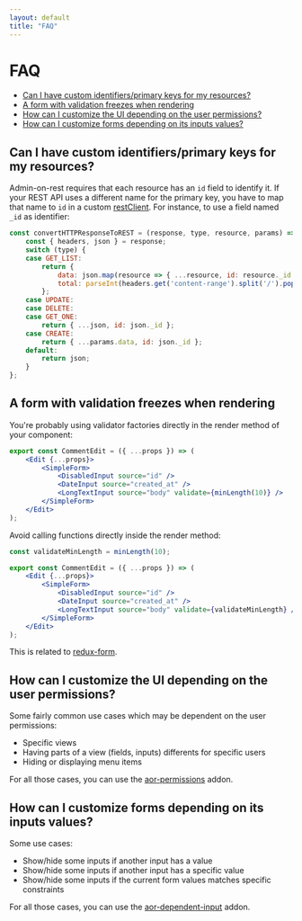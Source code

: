 ```yaml
---
layout: default
title: "FAQ"
---
```


# FAQ

- [Can I have custom identifiers/primary keys for my resources?](#can-i-have-custom-identifiers-primary-keys-for-my-resources)
- [A form with validation freezes when rendering](#a_form_with_validation_freezes_when_rendering)
- [How can I customize the UI depending on the user permissions?](#how-can-i-customize-the-ui-depending-on-the-user-permissions)
- [How can I customize forms depending on its inputs values?](#how-can-i-customize-forms-depending-on-its-inputs-values)

## Can I have custom identifiers/primary keys for my resources?

Admin-on-rest requires that each resource has an `id` field to identify it. If your REST API uses a different name for the primary key, you have to map that name to `id` in a custom [restClient](https://marmelab.com/admin-on-rest/RestClients.md). For instance, to use a field named `_id` as identifier:

```js
const convertHTTPResponseToREST = (response, type, resource, params) => {
    const { headers, json } = response;
    switch (type) {
    case GET_LIST:
        return {
            data: json.map(resource => { ...resource, id: resource._id } ),
            total: parseInt(headers.get('content-range').split('/').pop(), 10),
        };
    case UPDATE:
    case DELETE:
    case GET_ONE:
        return { ...json, id: json._id }; 
    case CREATE:
        return { ...params.data, id: json._id };
    default:
        return json;
    }
};
```

## A form with validation freezes when rendering

You're probably using validator factories directly in the render method of your component:

```jsx
export const CommentEdit = ({ ...props }) => (
    <Edit {...props}>
        <SimpleForm>
            <DisabledInput source="id" />
            <DateInput source="created_at" />
            <LongTextInput source="body" validate={minLength(10)} />
        </SimpleForm>
    </Edit>
);
```

Avoid calling functions directly inside the render method:

```jsx
const validateMinLength = minLength(10);

export const CommentEdit = ({ ...props }) => (
    <Edit {...props}>
        <SimpleForm>
            <DisabledInput source="id" />
            <DateInput source="created_at" />
            <LongTextInput source="body" validate={validateMinLength} />
        </SimpleForm>
    </Edit>
);
```

This is related to [redux-form](https://github.com/erikras/redux-form/issues/3288).

## How can I customize the UI depending on the user permissions?

Some fairly common use cases which may be dependent on the user permissions:

- Specific views
- Having parts of a view (fields, inputs) differents for specific users
- Hiding or displaying menu items

For all those cases, you can use the [aor-permissions](https://github.com/marmelab/aor-permissions) addon.

## How can I customize forms depending on its inputs values?

Some use cases:

- Show/hide some inputs if another input has a value
- Show/hide some inputs if another input has a specific value
- Show/hide some inputs if the current form values matches specific constraints

For all those cases, you can use the [aor-dependent-input](https://github.com/marmelab/aor-dependent-input) addon.

